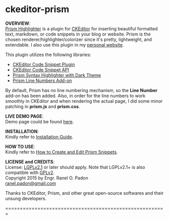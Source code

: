 ckeditor-prism
================
<strong>OVERVIEW</strong>:<br>
<a href="http://ckeditor.com/addon/prism">Prism Highlighter</a> is a plugin for <a href="http://ckeditor.com">CKEditor</a> for inserting beautiful formatted text, markdown, or code snippets in your blog or website. Prism is the chosen renderer/highlighter/colorizer since it's pretty, lightweight, and extendable. I also use this plugin in my [personal website](http://www.ranelpadon.com/content/practical-regex-part-12-common-operators).

This plugin utilizes the following libraries: <br>
<ul>
  <li><a href="http://ckeditor.com/addon/codesnippet">CKEditor Code Snippet Plugin</a></li>
    <li><a href="http://docs.ckeditor.com/#!/api/CKEDITOR.plugins.codesnippet.highlighter">CKEditor Code Snippet API</a></li>
  <li><a href="http://prismjs.com/">Prism Syntax Highlighter with Dark Theme</a></li>
  <li><a href="http://prismjs.com/plugins/line-numbers/">Prism Line Numbers Add-on</a></li>
</ul>

By default, Prism has no line numbering mechanism, so the **Line Number** add-on has been added. Also, in order for the line numbers to work smoothly in CKEditor and when rendering the actual page, I did some minor patching in **prism.js** and **prism.css**.

<strong>LIVE DEMO PAGE</strong>:<br>
Demo page could be found <a href="#">here</a>.

<strong>INSTALLATION</strong>:<br>
Kindly refer to <a href="#">Installation Guide</a>.

<strong>HOW TO USE</strong>:<br>
Kindly refer to <a href="#">How to Create and Edit Prism Snippets</a>.

<strong>LICENSE and CREDITS</strong>:<br>
License: <a href="https://www.gnu.org/licenses/lgpl-2.1.txt">LGPLv2.1</a> or later should apply. Note that LGPLv2.1+ is also compatible with <a href="https://www.drupal.org/node/1475972#gplv2-compatible-licenses">GPLv2</a>.<br>
Copyright 2015 by Engr. Ranel O. Padon<br>
ranel.padon@gmail.com<br>

Thanks to CKEditor, Prism, and other great open-source softwares and their unsung developers.<br>

=======================================================







